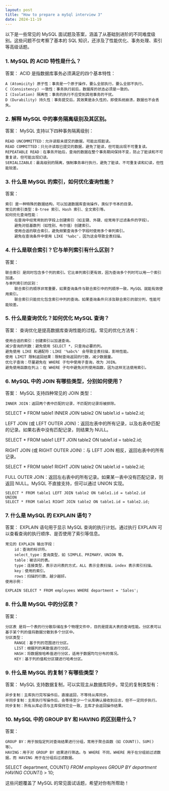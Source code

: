 ```yaml
---
layout: post
title: "How to prepare a mySql interview 3"
date: 2024-11-19
---
```

以下是一些常见的 MySQL 面试题及答案，涵盖了从基础到进阶的不同难度级别。这些问题不仅考察了基本的 SQL 知识，还涉及了性能优化、事务处理、索引等高级话题。
### 1. MySQL 的 ACID 特性是什么？

答案： ACID 是指数据库事务必须满足的四个基本特性：

    A (Atomicity) 原子性：事务是一个原子操作，要么全部执行，要么全部不执行。
    C (Consistency) 一致性：事务执行前后，数据库的状态必须是一致的。
    I (Isolation) 隔离性：事务的执行不应受到其他事务的干扰。
    D (Durability) 持久性：事务提交后，其效果是永久性的，即使系统崩溃，数据也不会丢失。

### 2. 解释 MySQL 中的事务隔离级别及其区别。

答案： MySQL 支持以下四种事务隔离级别：

    READ UNCOMMITTED：允许读取未提交的数据，可能出现脏读。
    READ COMMITTED：只允许读取已提交的数据，避免了脏读，但可能出现不可重复读。
    REPEATABLE READ：在事务开始后，查询的数据在整个事务期间保持不变，防止了脏读和不可重复读，但可能出现幻读。
    SERIALIZABLE：最高级别的隔离，强制事务串行执行，避免了脏读、不可重复读和幻读，但性能较差。

### 3. 什么是 MySQL 的索引，如何优化查询性能？

答案：

    索引 是一种特殊的数据结构，可以加速数据库查询操作，类似于书本的目录。
    常见的索引类型：B-tree 索引、Hash 索引、全文索引等。
    如何优化查询性能：
        在查询中经常用到的字段上创建索引（如主键、外键、经常用于过滤条件的字段）。
        避免对低基数列（如性别、布尔值）创建索引。
        使用合适的联合索引，避免频繁查询多个字段时使用多个单列索引。
        避免在查询条件中使用 LIKE '%abc'，因为这会导致全表扫描。

### 4. 什么是联合索引？它与单列索引有什么区别？

答案：

    联合索引 是同时包含多个列的索引。它比单列索引更有效，因为查询多个列时可以用一个索引加速。
    与单列索引的区别：
        联合索引的顺序非常重要，如果查询条件与联合索引中的列顺序一致，MySQL 就能有效使用索引。
        联合索引只能优化包含索引中列的查询。如果查询条件只涉及联合索引的部分列，性能可能较差。

### 5. 什么是查询优化？如何优化 MySQL 查询？

答案： 查询优化是提高数据库查询性能的过程。常见的优化方法有：

    使用合适的索引：创建索引以加速查询。
    减少查询的列数：避免使用 SELECT *，只查询必要的列。
    避免使用 LIKE 和通配符：LIKE '%abc%' 会导致全表扫描，影响性能。
    使用 LIMIT 限制返回结果：限制查询返回的行数，减少数据量。
    优化子查询：尽量避免在 WHERE 子句中使用子查询，改为 JOIN。
    避免使用函数在列上：在 WHERE 子句中避免对列使用函数，因为这样无法使用索引。

### 6. MySQL 中的 JOIN 有哪些类型，分别如何使用？

答案： MySQL 支持四种常见的 JOIN 类型：

    INNER JOIN：返回两个表中匹配的记录，不匹配的记录将被排除。

SELECT * FROM table1 INNER JOIN table2 ON table1.id = table2.id;

LEFT JOIN (或 LEFT OUTER JOIN)：返回左表中的所有记录，以及右表中匹配的记录。如果右表中没有匹配记录，则结果为 NULL。

SELECT * FROM table1 LEFT JOIN table2 ON table1.id = table2.id;

RIGHT JOIN (或 RIGHT OUTER JOIN)：与 LEFT JOIN 相反，返回右表中的所有记录。

SELECT * FROM table1 RIGHT JOIN table2 ON table1.id = table2.id;

FULL OUTER JOIN：返回左右表中的所有记录。如果某一表中没有匹配记录，则返回 NULL。MySQL 不直接支持，但可以通过 UNION 实现。

    SELECT * FROM table1 LEFT JOIN table2 ON table1.id = table2.id
    UNION
    SELECT * FROM table1 RIGHT JOIN table2 ON table1.id = table2.id;

### 7. 什么是 MySQL 的 EXPLAIN 语句？

答案： EXPLAIN 语句用于显示 MySQL 查询的执行计划。通过执行 EXPLAIN 可以查看查询的执行顺序、是否使用了索引等信息。

    常见的 EXPLAIN 输出字段：
        id：查询的标识符。
        select_type：查询类型，如 SIMPLE、PRIMARY、UNION 等。
        table：被访问的表。
        type：连接类型，表示访问表的方式，ALL 表示全表扫描，index 表示索引扫描。
        key：使用的索引。
        rows：扫描的行数，越少越好。
    使用示例：

    EXPLAIN SELECT * FROM employees WHERE department = 'Sales';

### 8. 什么是 MySQL 中的分区表？

答案：

    分区表 是将一个表的行分散存储在多个物理文件中，目的是提高大表的查询性能。分区表可以基于某个列的值将数据分散到多个分区中。
    分区类型：
        RANGE：基于列的范围进行分区。
        LIST：根据列的离散值进行分区。
        HASH：将数据按哈希值进行分区，适用于数据均匀分布的情况。
        KEY：基于列的值和分区键进行哈希分区。

### 9. 什么是 MySQL 的复制？有哪些类型？

答案： MySQL 支持数据复制，可以实现主从数据库同步。常见的复制类型有：

    异步复制：主库执行完写操作后，直接返回，不等待从库同步。
    半同步复制：主库执行写操作后，会等待至少一个从库确认接收到日志，但不一定同步执行。
    同步复制：所有从库必须与主库保持完全一致，主库才会返回操作结果。

### 10. MySQL 中的 GROUP BY 和 HAVING 的区别是什么？

答案：

    GROUP BY：用于按指定列对查询结果进行分组，常用于聚合函数（如 COUNT()、SUM() 等）。
    HAVING：用于对 GROUP BY 结果进行筛选。与 WHERE 不同，WHERE 用于在分组前过滤数据，而 HAVING 用于在分组后过滤数据。

SELECT department, COUNT(*) FROM employees GROUP BY department HAVING COUNT(*) > 10;

这些问题覆盖了 MySQL 的常见面试话题，希望对你有所帮助！
